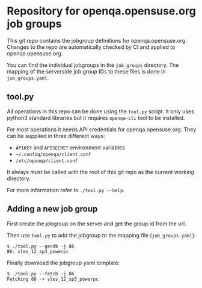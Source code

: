 # Repository for openqa.opensuse.org job groups

This git repo contains the jobgroup definitions for openqa.opensuse.org.
Changes to the repo are automatically checked by CI and applied to openqa.opensuse.org.

You can find the individual jobgroups in the `job_groups` directory.
The mapping of the serverside job group IDs to these files is done in `job_groups.yaml`.

## tool.py

All operations in this repo can be done using the `tool.py` script.
It only uses python3 standard libraries but it requires `openqa-cli`
tool to be installed.

For most operations it needs API credentials for openqa.opensuse.org.
They can be supplied in three different ways:

* `APIKEY` and `APISECRET` environment variables
* `~/.config/openqa/client.conf`
* `/etc/openqa/client.conf`

It always must be called with the root of this git repo as the
current working directory.

For more information refer to `./tool.py --help`.


## Adding a new job group

First create the jobgroup on the server and get the group id from the url.

Then use `tool.py` to add the jobgroup to the mapping file (`job_groups.yaml`):
```
$ ./tool.py --gendb -j 86
86: sles_12_sp3_powerpc
```

Finally download the jobgroup yaml template:
```
$ ./tool.py --fetch -j 86
Fetching 86 -> sles_12_sp3_powerpc
```
